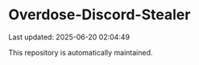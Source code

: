 # Overdose-Discord-Stealer

Last updated: 2025-06-20 02:04:49

This repository is automatically maintained.
